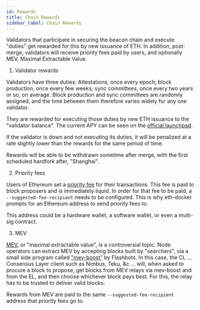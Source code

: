 ```yaml
---
id: Rewards
title: Chain Rewards	 
sidebar_label: Chain Rewards
---
```


Validators that participate in securing the beacon chain and execute "duties" get rewarded for this by new issuance of ETH. In addition, post-merge, validators will receive priority fees paid by users, and optionally MEV, Maximal Extractable Value.

1) Validator rewards


Validators have three duties: Attestations, once every epoch; block production, once every few weeks; sync committees, once every two years or so, on average. Block production and sync committees are randomly assigned, and the time between them therefore varies widely for any one validator. 

They are rewarded for executing those duties by new ETH issuance to the "validator balance". The current APY can be seen on the [official launchpad](https://launchpad.ethereum.org/).

If the validator is down and not executing its duties, it will be penalized at a rate slightly lower than the rewards for the same period of time.

Rewards will be able to be withdrawn sometime after merge, with the first scheduled hardfork after, "Shanghai".

2) Priority fees

Users of Ethereum set a [priority fee](https://ethereum.org/en/developers/docs/gas/#priority-fee) for their transactions. This fee is paid to block proposers and is immediately liquid. In order for that fee to be paid, a `--suggested-fee-recipient` needs to be configured. This is why eth-docker prompts for an Ethereum address to send priority fees to.

This address could be a hardware wallet, a software wallet, or even a multi-sig contract.

3) MEV

[MEV](https://ethereum.org/en/developers/docs/mev/), or "maximal extractable value", is a controversial topic. Node operators can extract MEV by accepting blocks built by "searchers", via a small side program called ["mev-boost"](https://ethresear.ch/t/mev-boost-merge-ready-flashbots-architecture/11177) by Flashbots. In this case, the CL ... Consensus Layer client such as Nimbus, Teku, &c ... will, when asked to procure a block to propose, get blocks from MEV relays via mev-boost and from the EL, and then choose whichever block pays best. For this, the relay has to be trusted to deliver valid blocks.

Rewards from MEV are paid to the same `--suggested-fee-recipient` address that priority fees go to.
 
